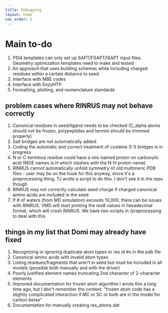 ```yaml
---
title: Debugging
layout: home
nav_order: 5
---
```


# Main to-do
1. PSI4 templates can only set up SAPT/FSAPT/ISAPT input files. Geometry optimization templates need to make and tested
2. An approach that uses building schemes while including charged residues within a certain distance to seed
3. Interface with MBE codes
4. Interface with EnzyHTP
5. Formatting, plotting, and nomenclature standards

## problem cases where RINRUS may not behave correctly
1. Canonical residues in seed/ligand needs to be checked (C_alpha atoms should not be frozen, polypeptides and termini should be trimmed properly)
2. Salt bridges are not automatically added
3. Coding the automatic and correct treatment of cysteine S-S bridges is in progress
4. N or C-terminus residue could have a mis-named proton on carboxylic acid (MOE names is H which clashes with the N-H proton name)
5. RINRUS cannot automatically unfold symmetry of old multimeric PDB files - user may be on the hook for this anyway, since it's a preprocessing thing. TJ wrote a script to do this. I don't see it in the repo though
6. RINRUS may not correctly calculate seed charge if charged canonical amino acids are included in the seed
7. If # of waters (from MD simulation) exceeds 10,000, there can be issues with RINRUS. VMD will start printing the res# values in hexadecimal format, which will crash RINRUS. We have two scripts in /preprocessing to deal with this

## things in my list that Domi may already have fixed
1. Recognizing or ignoring duplicate atom types or res id #s in the pdb file
2. Canonical amino acids with invalid atom types
3. Listing residues/fragments that aren’t in seed but must be included in all models (possible both manually and with the driver)
4. Poorly justified element names truncating 2nd character of 2-character elements
5. Improved documentation for frozen atom algorithm I wrote this a long time ago, but I don't remember the context: "frozen atom code has a slightly complicated interaction if MC or SC or both are in the model for carbon betas"
6. Documentation for manually creating res_atoms.dat

